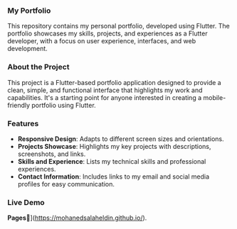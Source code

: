 ### My Portfolio

This repository contains my personal portfolio, developed using Flutter. The portfolio showcases my skills, projects, and experiences as a Flutter developer, with a focus on user experience, interfaces, and web development.

### About the Project

This project is a Flutter-based portfolio application designed to provide a clean, simple, and functional interface that highlights my work and capabilities. It's a starting point for anyone interested in creating a mobile-friendly portfolio using Flutter.

### Features

- **Responsive Design**: Adapts to different screen sizes and orientations.
- **Projects Showcase**: Highlights my key projects with descriptions, screenshots, and links.
- **Skills and Experience**: Lists my technical skills and professional experiences.
- **Contact Information**: Includes links to my email and social media profiles for easy communication.

### Live Demo
**Pages🔻**](https://mohanedsalaheldin.github.io/).
 
 
